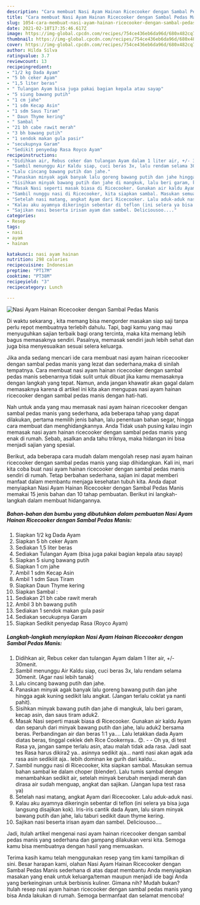 ```yaml
---
description: "Cara membuat Nasi Ayam Hainan Ricecooker dengan Sambal Pedas Manis Sederhana dan Mudah Dibuat"
title: "Cara membuat Nasi Ayam Hainan Ricecooker dengan Sambal Pedas Manis Sederhana dan Mudah Dibuat"
slug: 1054-cara-membuat-nasi-ayam-hainan-ricecooker-dengan-sambal-pedas-manis-sederhana-dan-mudah-dibuat
date: 2021-02-18T17:35:46.617Z
image: https://img-global.cpcdn.com/recipes/754ce436eb6da96d/680x482cq70/nasi-ayam-hainan-ricecooker-dengan-sambal-pedas-manis-foto-resep-utama.jpg
thumbnail: https://img-global.cpcdn.com/recipes/754ce436eb6da96d/680x482cq70/nasi-ayam-hainan-ricecooker-dengan-sambal-pedas-manis-foto-resep-utama.jpg
cover: https://img-global.cpcdn.com/recipes/754ce436eb6da96d/680x482cq70/nasi-ayam-hainan-ricecooker-dengan-sambal-pedas-manis-foto-resep-utama.jpg
author: Hilda Silva
ratingvalue: 3.7
reviewcount: 13
recipeingredient:
- "1/2 kg Dada Ayam"
- "5 bh ceker Ayam"
- "1,5 liter beras"
- " Tulangan Ayam bisa juga pakai bagian kepala atau sayap"
- "5 siung bawang putih"
- "1 cm jahe"
- "1 sdm Kecap Asin"
- "1 sdm Saus Tiram"
- " Daun Thyme kering"
- " Sambal "
- "21 bh cabe rawit merah"
- "3 bh bawang putih"
- "1 sendok makan gula pasir"
- "secukupnya Garam"
- "Sedikit penyedap Rasa Royco Ayam"
recipeinstructions:
- "Didihkan air, Rebus ceker dan tulangan Ayam dalam 1 liter air, +/- 30menit."
- "Sambil menunggu Air Kaldu siap, cuci beras 3x, lalu rendam selama 30menit. (Agar nasi lebih tanak)"
- "Lalu cincang bawang putih dan jahe."
- "Panaskan minyak agak banyak lalu goreng bawang putih dan jahe hingga agak kuning sedikit lalu angkat. (Jangan terlalu coklat ya nanti pahit)."
- "Sisihkan minyak bawang putih dan jahe di mangkuk, lalu beri garam, kecap asin, dan saus tiram aduk2."
- "Masak Nasi seperti masak biasa di Ricecooker. Gunakan air kaldu Ayam dan separuh dari minyak bawang putih dan jahe, lalu aduk2 bersama beras. Perbandingan air dan beras 1:1 ya.... Lalu letakkan dada Ayam diatas beras, tinggal ceklek deh Rice Cookernya.. 😊.   Oh ya, di test Rasa ya, jangan sampe terlalu asin, atau malah tidak ada rasa. Jadi saat tes Rasa harus dikira2 ya.. asinnya sedikit aja... nanti nasi akan agak ada rasa asin sedikiiit aja.. lebih dominan ke gurih dari kaldu..."
- "Sambil nunggu nasi di Ricecooker, kita siapkan sambal. Masukan semua bahan sambal ke dalam choper (blender). Lalu tumis sambal dengan menambahkan sedikit air, setelah minyak berubah menjadi merah dan dirasa air sudah menguap, angkat dan sajikan. (Jangan lupa test rasa ya)"
- "Setelah nasi matang, angkat Ayam dari Ricecooker. Lalu aduk-aduk nasi."
- "Kalau aku ayamnya dikeringin sebentar di teflon (ini selera ya bisa juga langsung disajikan kok). Iris-iris cantik dada Ayam, lalu siram minyak bawang putih dan jahe, lalu taburi sedikit daun thyme kering."
- "Sajikan nasi beserta irisan ayam dan sambel. Deliciousoo...."
categories:
- Resep
tags:
- nasi
- ayam
- hainan

katakunci: nasi ayam hainan 
nutrition: 298 calories
recipecuisine: Indonesian
preptime: "PT17M"
cooktime: "PT38M"
recipeyield: "3"
recipecategory: Lunch

---
```



![Nasi Ayam Hainan Ricecooker dengan Sambal Pedas Manis](https://img-global.cpcdn.com/recipes/754ce436eb6da96d/680x482cq70/nasi-ayam-hainan-ricecooker-dengan-sambal-pedas-manis-foto-resep-utama.jpg)

Di waktu  sekarang , kita memang bisa mengorder masakan siap saji tanpa perlu repot membuatnya terlebih dahulu. Tapi, bagi kamu yang mau menyuguhkan sajian terbaik bagi orang tercinta, maka kita memang lebih bagus memasaknya sendiri. Pasalnya, memasak sendiri jauh lebih sehat dan juga bisa menyesuaikan sesuai selera keluarga.

Jika anda sedang mencari ide cara membuat nasi ayam hainan ricecooker dengan sambal pedas manis yang lezat dan sederhana,maka di sinilah tempatnya. Cara membuat nasi ayam hainan ricecooker dengan sambal pedas manis  sebenarnya tidak sulit untuk dibuat jika kamu memasaknya dengan langkah yang tepat. Namun, anda jangan khawatir akan gagal dalam memasaknya 
karena di artikel ini kita akan mengupas nasi ayam hainan ricecooker dengan sambal pedas manis dengan hati-hati.  



Nah untuk anda yang mau memasak nasi ayam hainan ricecooker dengan sambal pedas manis yang sederhana, ada beberapa tahap yang dapat dilakukan, pertama memilih jenis bahan, lalu penentuan bahan segar, hingga cara membuat dan menghidangkannya. Anda Tidak usah pusing kalau ingin memasak nasi ayam hainan ricecooker dengan sambal pedas manis yang enak di rumah. Sebab, asalkan anda  tahu triknya, maka hidangan ini bisa menjadi sajian yang spesial.

Berikut, ada beberapa cara mudah dalam mengolah resep nasi ayam hainan ricecooker dengan sambal pedas manis yang siap dihidangkan. Kali ini, mari kita coba buat nasi ayam hainan ricecooker dengan sambal pedas manis sendiri di rumah. Tetap berbahan sederhana, sajian ini dapat memberi manfaat dalam membantu menjaga kesehatan tubuh kita. Anda dapat menyiapkan Nasi Ayam Hainan Ricecooker dengan Sambal Pedas Manis memakai 15 jenis bahan dan 10 tahap pembuatan. Berikut ini langkah-langkah dalam membuat hidangannya.

<!--inarticleads1-->

##### Bahan-bahan dan bumbu yang dibutuhkan dalam pembuatan Nasi Ayam Hainan Ricecooker dengan Sambal Pedas Manis:

1. Siapkan 1/2 kg Dada Ayam
1. Siapkan 5 bh ceker Ayam
1. Sediakan 1,5 liter beras
1. Sediakan  Tulangan Ayam (bisa juga pakai bagian kepala atau sayap)
1. Siapkan 5 siung bawang putih
1. Siapkan 1 cm jahe
1. Ambil 1 sdm Kecap Asin
1. Ambil 1 sdm Saus Tiram
1. Siapkan  Daun Thyme kering
1. Siapkan  Sambal :
1. Sediakan 21 bh cabe rawit merah
1. Ambil 3 bh bawang putih
1. Sediakan 1 sendok makan gula pasir
1. Sediakan secukupnya Garam
1. Siapkan Sedikit penyedap Rasa (Royco Ayam)




<!--inarticleads2-->

##### Langkah-langkah menyiapkan Nasi Ayam Hainan Ricecooker dengan Sambal Pedas Manis:

1. Didihkan air, Rebus ceker dan tulangan Ayam dalam 1 liter air, +/- 30menit.
1. Sambil menunggu Air Kaldu siap, cuci beras 3x, lalu rendam selama 30menit. (Agar nasi lebih tanak)
1. Lalu cincang bawang putih dan jahe.
1. Panaskan minyak agak banyak lalu goreng bawang putih dan jahe hingga agak kuning sedikit lalu angkat. (Jangan terlalu coklat ya nanti pahit).
1. Sisihkan minyak bawang putih dan jahe di mangkuk, lalu beri garam, kecap asin, dan saus tiram aduk2.
1. Masak Nasi seperti masak biasa di Ricecooker. Gunakan air kaldu Ayam dan separuh dari minyak bawang putih dan jahe, lalu aduk2 bersama beras. Perbandingan air dan beras 1:1 ya.... Lalu letakkan dada Ayam diatas beras, tinggal ceklek deh Rice Cookernya.. 😊.  -  - Oh ya, di test Rasa ya, jangan sampe terlalu asin, atau malah tidak ada rasa. Jadi saat tes Rasa harus dikira2 ya.. asinnya sedikit aja... nanti nasi akan agak ada rasa asin sedikiiit aja.. lebih dominan ke gurih dari kaldu...
1. Sambil nunggu nasi di Ricecooker, kita siapkan sambal. Masukan semua bahan sambal ke dalam choper (blender). Lalu tumis sambal dengan menambahkan sedikit air, setelah minyak berubah menjadi merah dan dirasa air sudah menguap, angkat dan sajikan. (Jangan lupa test rasa ya)
1. Setelah nasi matang, angkat Ayam dari Ricecooker. Lalu aduk-aduk nasi.
1. Kalau aku ayamnya dikeringin sebentar di teflon (ini selera ya bisa juga langsung disajikan kok). Iris-iris cantik dada Ayam, lalu siram minyak bawang putih dan jahe, lalu taburi sedikit daun thyme kering.
1. Sajikan nasi beserta irisan ayam dan sambel. Deliciousoo....




Jadi, itulah artikel mengenai  nasi ayam hainan ricecooker dengan sambal pedas manis  yang sederhana dan gampang dilakukan versi kita. Semoga kamu bisa membuatnya dengan hasil yang memuaskan. 

Terima kasih kamu telah menggunakan resep yang tim kami tampilkan di sini. Besar harapan kami, olahan  Nasi Ayam Hainan Ricecooker dengan Sambal Pedas Manis sederhana di atas dapat membantu Anda menyiapkan masakan yang enak untuk keluarga/teman maupun menjadi ide bagi Anda yang berkeinginan untuk berbisnis kuliner. Gimana nih? Mudah bukan? Itulah resep nasi ayam hainan ricecooker dengan sambal pedas manis yang bisa Anda lakukan di rumah. Semoga bermanfaat dan selamat mencoba!

